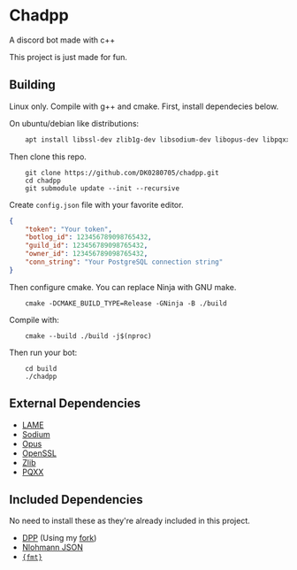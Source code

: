 # Chadpp

A discord bot made with c++

This project is just made for fun.

## Building
Linux only.
Compile with g++ and cmake.
First, install dependecies below.

On ubuntu/debian like distributions:
```sh
    apt install libssl-dev zlib1g-dev libsodium-dev libopus-dev libpqxx-dev libmp3lame-dev
```

Then clone this repo.
```
    git clone https://github.com/DK0280705/chadpp.git
    cd chadpp
    git submodule update --init --recursive
```

Create `config.json` file with your favorite editor.
```json
{
    "token": "Your token",
    "botlog_id": 123456789098765432,
    "guild_id": 123456789098765432,
    "owner_id": 123456789098765432,
    "conn_string": "Your PostgreSQL connection string"
}
```

Then configure cmake. You can replace Ninja with GNU make.
```
    cmake -DCMAKE_BUILD_TYPE=Release -GNinja -B ./build
```
Compile with:
```
    cmake --build ./build -j$(nproc)
```

Then run your bot:
```
    cd build
    ./chadpp
```

## External Dependencies
- [LAME](https://lame.sourceforge.io)
- [Sodium](https://github.com/jedisct1/libsodium)
- [Opus](https://www.opus-codec.org)
- [OpenSSL](https://openssl.org)
- [Zlib](https://zlib.net)
- [PQXX](https://github.com/jtv/libpqxx)

## Included Dependencies
No need to install these as they're already included in this project.
- [DPP](https://github.com/brainboxdotcc/DPP) (Using my [fork](https://github.com/DK0280705/DPP))
- [Nlohmann JSON](https://github.com/nlohmann/json)
- [`{fmt}`](https://github.com/fmtlib/fmt)